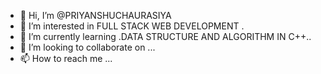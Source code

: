 - 👋 Hi, I’m @PRIYANSHUCHAURASIYA
- 👀 I’m interested in FULL STACK WEB DEVELOPMENT .
- 🌱 I’m currently learning .DATA STRUCTURE AND ALGORITHM IN C++..
- 💞️ I’m looking to collaborate on ...
- 📫 How to reach me ...

<!---
PRIYANSHUCHAURASIYA/PRIYANSHUCHAURASIYA is a ✨ special ✨ repository because its `README.md` (this file) appears on your GitHub profile.
You can click the Preview link to take a look at your changes.
--->
